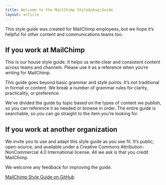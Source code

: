 ```yaml
---
title: Welcome to the MailChimp Style&nbsp;Guide
layout: article
---
```


This style guide was created for MailChimp employees, but we hope it’s helpful for other content and communications teams too.

## If you work at MailChimp

This is our house style guide. It helps us write clear and consistent content across teams and channels. Please use it as a reference when you’re writing for MailChimp.

This guide goes beyond basic grammar and style points. It’s not traditional in format or content. We break a number of grammar rules for clarity, practicality, or preference.

We’ve divided the guide by topic based on the types of content we publish, so you can reference it as needed or browse in order. The entire guide is searchable, so you can go straight to the item you’re looking for.

## If you work at another organization

We invite you to use and adapt this style guide as you see fit. It’s public, open-source, and available under a Creative Commons Attribution-NonCommercial 4.0 International license. All we ask is that you credit MailChimp.

We welcome any feedback for improving the guide.

[MailChimp Style Guide on GitHub](https://github.com/mailchimp/style-guide)
